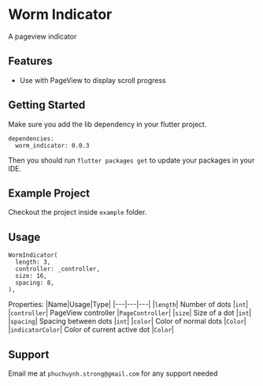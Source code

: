 # Worm Indicator

A pageview indicator

## Features

- Use with PageView to display scroll progress

## Getting Started

Make sure you add the lib dependency in your flutter project.

```
dependencies:
  worm_indicator: 0.0.3
```

Then you should run `flutter packages get` to update your packages in your IDE.

## Example Project

Checkout the project inside `example` folder.

## Usage

```
WormIndicator(
  length: 3,
  controller: _controller,
  size: 16,
  spacing: 8,
),
```

Properties:
|Name|Usage|Type|
|---|---|---|
|`length`| Number of dots |`int`|
|`controller`| PageView controller |`PageController`|
|`size`| Size of a dot |`int`|
|`spacing`| Spacing between dots |`int`|
|`color`| Color of normal dots |`Color`|
|`indicatorColor`| Color of current active dot |`Color`|

## Support

Email me at `phuchuynh.strong@gmail.com` for any support needed
